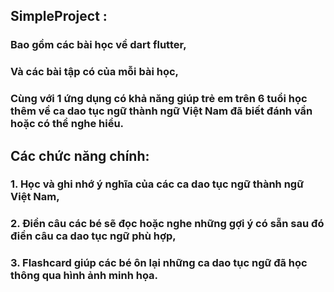 ## SimpleProject :
###   Bao gồm các bài học về dart flutter,
###   Và các bài tập có của mỗi bài học,
###   Cùng với 1 ứng dụng có khả năng giúp trẻ em trên 6 tuổi học thêm về ca dao tục ngữ thành ngữ Việt Nam đã biết đánh vần hoặc có thể nghe hiểu.
## Các chức năng chính:
###   1. Học và ghi nhớ ý nghĩa của các ca dao tục ngữ thành ngữ Việt Nam,
###   2. Điền câu các bé sẽ đọc hoặc nghe những gợi ý có sẵn sau đó điền câu ca dao tục ngữ phù hợp,
###   3. Flashcard giúp các bé ôn lại những ca dao tục ngữ đã học thông qua hình ảnh minh họa.


